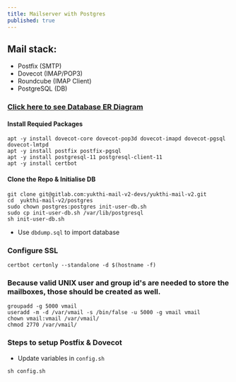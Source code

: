 ```yaml
---
title: Mailserver with Postgres
published: true
---
```


## Mail stack:
 - Postfix (SMTP)
 - Dovecot (IMAP/POP3)
 - Roundcube (IMAP Client)
 - PostgreSQL (DB)

### [Click here to see Database ER Diagram](https://gitlab.com/yukthi-mail-v2-devs/yukthi-mail-v2/uploads/42479833b0e4ecc38f9c9467bbc109d6/ER-Diagram.png)

#### Install Requied Packages
 
 ```
apt -y install dovecot-core dovecot-pop3d dovecot-imapd dovecot-pgsql dovecot-lmtpd
 apt -y install postfix postfix-pgsql
 apt -y install postgresql-11 postgresql-client-11
 apt -y install certbot
```

#### Clone the Repo & Initialise DB

```
git clone git@gitlab.com:yukthi-mail-v2-devs/yukthi-mail-v2.git
cd  yukthi-mail-v2/postgres
sudo chown postgres:postgres init-user-db.sh
sudo cp init-user-db.sh /var/lib/postgresql
sh init-user-db.sh
```
* Use `dbdump.sql` to import database

### Configure SSL

 ```
 certbot certonly --standalone -d $(hostname -f)
```

### Because valid UNIX user and group id's are needed to store the mailboxes, those should be created as well.

```
groupadd -g 5000 vmail
useradd -m -d /var/vmail -s /bin/false -u 5000 -g vmail vmail
chown vmail:vmail /var/vmail/
chmod 2770 /var/vmail/
```

### Steps to setup Postfix & Dovecot

 * Update variables in `config.sh`
```
sh config.sh
```